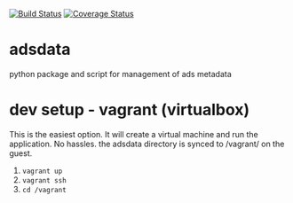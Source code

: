 [![Build Status](https://travis-ci.org/adsabs/adsdata.svg?branch=master)](https://travis-ci.org/adsabs/adsdata)
[![Coverage Status](https://coveralls.io/repos/adsabs/adsdata/badge.svg)](https://coveralls.io/r/adsabs/adsdata)

adsdata
=======

python package and script for management of ads metadata

dev setup - vagrant (virtualbox)
================================

This is the easiest option. It will create a virtual machine and run the application. No hassles.
the adsdata directory is synced to /vagrant/ on the guest.

1. `vagrant up`
1. `vagrant ssh`
1. `cd /vagrant`
